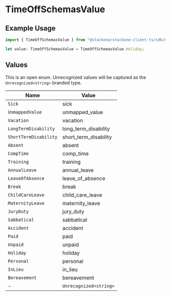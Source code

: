 # TimeOffSchemasValue

## Example Usage

```typescript
import { TimeOffSchemasValue } from "@stackone/stackone-client-ts/sdk/models/shared";

let value: TimeOffSchemasValue = TimeOffSchemasValue.Holiday;
```

## Values

This is an open enum. Unrecognized values will be captured as the `Unrecognized<string>` branded type.

| Name                   | Value                  |
| ---------------------- | ---------------------- |
| `Sick`                 | sick                   |
| `UnmappedValue`        | unmapped_value         |
| `Vacation`             | vacation               |
| `LongTermDisability`   | long_term_disability   |
| `ShortTermDisability`  | short_term_disability  |
| `Absent`               | absent                 |
| `CompTime`             | comp_time              |
| `Training`             | training               |
| `AnnualLeave`          | annual_leave           |
| `LeaveOfAbsence`       | leave_of_absence       |
| `Break`                | break                  |
| `ChildCareLeave`       | child_care_leave       |
| `MaternityLeave`       | maternity_leave        |
| `JuryDuty`             | jury_duty              |
| `Sabbatical`           | sabbatical             |
| `Accident`             | accident               |
| `Paid`                 | paid                   |
| `Unpaid`               | unpaid                 |
| `Holiday`              | holiday                |
| `Personal`             | personal               |
| `InLieu`               | in_lieu                |
| `Bereavement`          | bereavement            |
| -                      | `Unrecognized<string>` |
